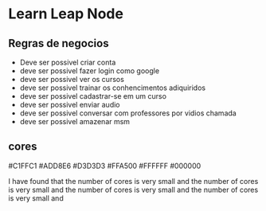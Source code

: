 # Learn Leap Node


## Regras de negocios 

* Deve ser possivel criar conta
* deve ser possivel fazer login como google
* deve ser possivel ver os cursos 
* deve ser possivel trainar os conhencimentos adiquiridos 
* deve ser possivel cadastrar-se em um curso 
* deve ser possivel enviar audio 
* deve ser possivel conversar com professores por vidios chamada 
* deve ser possivel amazenar msm 

## cores 
#C1FFC1
#ADD8E6
#D3D3D3 
#FFA500
#FFFFFF
#000000

I have found that the number of cores is very small and the number of cores is very small and the number of cores is very small and the number of cores is very small and